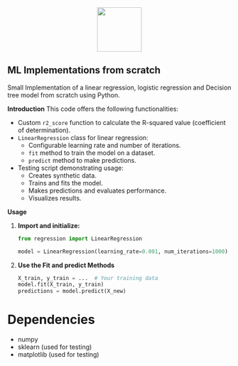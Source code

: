 <div id="header" align="center">
  <img src="https://media.giphy.com/media/M9gbBd9nbDrOTu1Mqx/giphy.gif" width="100"/>
</div>

## ML Implementations from scratch
Small Implementation of a linear regression, logistic regression and Decision tree model from scratch using Python.

**Introduction**
This code offers the following functionalities:

- Custom `r2_score` function to calculate the R-squared value (coefficient of determination).
- `LinearRegression` class for linear regression:
    - Configurable learning rate and number of iterations.
    - `fit` method to train the model on a dataset.
    - `predict` method to make predictions.
- Testing script demonstrating usage:
    - Creates synthetic data.
    - Trains and fits the model.
    - Makes predictions and evaluates performance.
    - Visualizes results.

**Usage**

1. **Import and initialize:**

   ```python
   from regression import LinearRegression

   model = LinearRegression(learning_rate=0.001, num_iterations=1000)

2. **Use the Fit and predict Methods**
    ```python
    X_train, y_train = ...  # Your training data
    model.fit(X_train, y_train)
    predictions = model.predict(X_new)

# Dependencies
- numpy
- sklearn (used for testing)
- matplotlib (used for testing)

